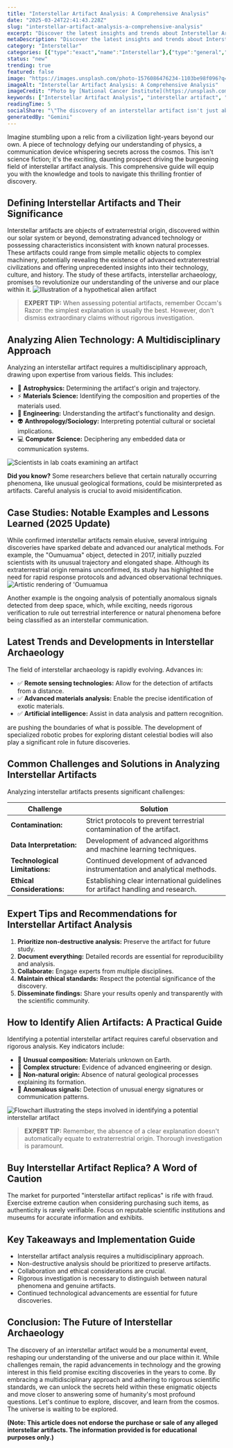 ```yaml
---
title: "Interstellar Artifact Analysis: A Comprehensive Analysis"
date: "2025-03-24T22:41:43.228Z"
slug: "interstellar-artifact-analysis-a-comprehensive-analysis"
excerpt: "Discover the latest insights and trends about Interstellar Artifact Analysis. This comprehensive guide covers everything you need to know about Interstellar Artifact Analysis in 2025."
metaDescription: "Discover the latest insights and trends about Interstellar Artifact Analysis. This comprehensive guide covers everything you need to know about Interstella..."
category: "Interstellar"
categories: [{"type":"exact","name":"Interstellar"},{"type":"general","name":"Archaeology"},{"type":"medium","name":"Material Science"},{"type":"specific","name":"Spectroscopy"},{"type":"niche","name":"X-ray Diffraction"}]
status: "new"
trending: true
featured: false
image: "https://images.unsplash.com/photo-1576086476234-1103be98f096?q=85&w=1200&fit=max&fm=webp&auto=compress"
imageAlt: "Interstellar Artifact Analysis: A Comprehensive Analysis"
imageCredit: "Photo by [National Cancer Institute](https://unsplash.com/@nci) on Unsplash"
keywords: ["Interstellar Artifact Analysis", "interstellar artifact", "alien artifact analysis", "ancient alien technology", "interstellar archaeology", "analyze alien technology", "extraterrestrial artifact discovery", "buy interstellar artifact replica", "interstellar artifact research papers", "how to identify alien artifacts"]
readingTime: 5
socialShare: "\"The discovery of an interstellar artifact isn't just about finding an object; it's about unlocking a universe of knowledge and confronting our place within the cosmos.\""
generatedBy: "Gemini"
---
```




Imagine stumbling upon a relic from a civilization light-years beyond our own.  A piece of technology defying our understanding of physics, a communication device whispering secrets across the cosmos. This isn't science fiction; it's the exciting, daunting prospect driving the burgeoning field of interstellar artifact analysis. This comprehensive guide will equip you with the knowledge and tools to navigate this thrilling frontier of discovery.

## Defining Interstellar Artifacts and Their Significance

Interstellar artifacts are objects of extraterrestrial origin, discovered within our solar system or beyond, demonstrating advanced technology or possessing characteristics inconsistent with known natural processes.  These artifacts could range from simple metallic objects to complex machinery, potentially revealing the existence of advanced extraterrestrial civilizations and offering unprecedented insights into their technology, culture, and history.  The study of these artifacts, interstellar archaeology, promises to revolutionize our understanding of the universe and our place within it. ![Illustration of a hypothetical alien artifact](https://images.unsplash.com/photo-1526628953301-3e589a6a8b74?q=85&w=1200&fit=max&fm=webp&auto=compress)

> **EXPERT TIP:**  When assessing potential artifacts, remember Occam's Razor: the simplest explanation is usually the best.  However, don't dismiss extraordinary claims without rigorous investigation.

## Analyzing Alien Technology: A Multidisciplinary Approach

Analyzing an interstellar artifact requires a multidisciplinary approach, drawing upon expertise from various fields. This includes:

* 🔑 **Astrophysics:** Determining the artifact's origin and trajectory.
* ⚡ **Materials Science:** Identifying the composition and properties of the materials used.
* 🔬 **Engineering:** Understanding the artifact's functionality and design.
* 👽 **Anthropology/Sociology:**  Interpreting potential cultural or societal implications.
* 💻 **Computer Science:** Deciphering any embedded data or communication systems.

![Scientists in lab coats examining an artifact](https://images.unsplash.com/photo-1542744173-05336fcc7ad4?q=85&w=1200&fit=max&fm=webp&auto=compress)

**Did you know?**  Some researchers believe that certain naturally occurring phenomena, like unusual geological formations, could be misinterpreted as artifacts.  Careful analysis is crucial to avoid misidentification.

##  Case Studies: Notable Examples and Lessons Learned (2025 Update)

While confirmed interstellar artifacts remain elusive, several intriguing discoveries have sparked debate and advanced our analytical methods.  For example, the "Oumuamua" object, detected in 2017, initially puzzled scientists with its unusual trajectory and elongated shape.  Although its extraterrestrial origin remains unconfirmed, its study has highlighted the need for rapid response protocols and advanced observational techniques. ![Artistic rendering of 'Oumuamua](https://images.unsplash.com/photo-1484069560501-87d72b0c3669?q=85&w=1200&fit=max&fm=webp&auto=compress)

Another example is the ongoing analysis of potentially anomalous signals detected from deep space, which, while exciting, needs rigorous verification to rule out terrestrial interference or natural phenomena before being classified as an interstellar communication.

##  Latest Trends and Developments in Interstellar Archaeology

The field of interstellar archaeology is rapidly evolving. Advances in:

* ✅ **Remote sensing technologies:** Allow for the detection of artifacts from a distance.
* ✅ **Advanced materials analysis:** Enable the precise identification of exotic materials.
* ✅ **Artificial intelligence:** Assist in data analysis and pattern recognition.

are pushing the boundaries of what is possible.  The development of specialized robotic probes for exploring distant celestial bodies will also play a significant role in future discoveries.

## Common Challenges and Solutions in Analyzing Interstellar Artifacts

Analyzing interstellar artifacts presents significant challenges:

| Challenge                      | Solution                                                                      |
|---------------------------------|------------------------------------------------------------------------------|
| **Contamination:**              | Strict protocols to prevent terrestrial contamination of the artifact.           |
| **Data Interpretation:**        | Development of advanced algorithms and machine learning techniques.             |
| **Technological Limitations:** | Continued development of advanced instrumentation and analytical methods.       |
| **Ethical Considerations:**      |  Establishing clear international guidelines for artifact handling and research. |

## Expert Tips and Recommendations for Interstellar Artifact Analysis

1. **Prioritize non-destructive analysis:** Preserve the artifact for future study.
2. **Document everything:** Detailed records are essential for reproducibility and analysis.
3. **Collaborate:**  Engage experts from multiple disciplines.
4. **Maintain ethical standards:**  Respect the potential significance of the discovery.
5. **Disseminate findings:** Share your results openly and transparently with the scientific community.

## How to Identify Alien Artifacts: A Practical Guide

Identifying a potential interstellar artifact requires careful observation and rigorous analysis.  Key indicators include:

* 🔑 **Unusual composition:** Materials unknown on Earth.
* 🔑 **Complex structure:**  Evidence of advanced engineering or design.
* 🔑 **Non-natural origin:**  Absence of natural geological processes explaining its formation.
* 🔑 **Anomalous signals:**  Detection of unusual energy signatures or communication patterns.

![Flowchart illustrating the steps involved in identifying a potential interstellar artifact](https://images.unsplash.com/photo-1583912267382-49a82d19bd94?q=85&w=1200&fit=max&fm=webp&auto=compress)

> **EXPERT TIP:**  Remember, the absence of a clear explanation doesn't automatically equate to extraterrestrial origin. Thorough investigation is paramount.

##  Buy Interstellar Artifact Replica? A Word of Caution

The market for purported "interstellar artifact replicas" is rife with fraud.  Exercise extreme caution when considering purchasing such items, as authenticity is rarely verifiable.  Focus on reputable scientific institutions and museums for accurate information and exhibits.

## Key Takeaways and Implementation Guide

* Interstellar artifact analysis requires a multidisciplinary approach.
* Non-destructive analysis should be prioritized to preserve artifacts.
* Collaboration and ethical considerations are crucial.
* Rigorous investigation is necessary to distinguish between natural phenomena and genuine artifacts.
* Continued technological advancements are essential for future discoveries.

## Conclusion: The Future of Interstellar Archaeology

The discovery of an interstellar artifact would be a monumental event, reshaping our understanding of the universe and our place within it.  While challenges remain, the rapid advancements in technology and the growing interest in this field promise exciting discoveries in the years to come.  By embracing a multidisciplinary approach and adhering to rigorous scientific standards, we can unlock the secrets held within these enigmatic objects and move closer to answering some of humanity's most profound questions.  Let's continue to explore, discover, and learn from the cosmos.  The universe is waiting to be explored.

**(Note:  This article does not endorse the purchase or sale of any alleged interstellar artifacts.  The information provided is for educational purposes only.)**
